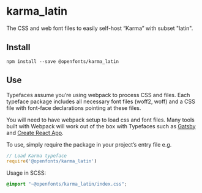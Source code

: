 
# karma_latin

The CSS and web font files to easily self-host “Karma” with subset "latin".

## Install

`npm install --save @openfonts/karma_latin`

## Use

Typefaces assume you’re using webpack to process CSS and files. Each typeface
package includes all necessary font files (woff2, woff) and a CSS file with
font-face declarations pointing at these files.

You will need to have webpack setup to load css and font files. Many tools built
with Webpack will work out of the box with Typefaces such as [Gatsby](https://github.com/gatsbyjs/gatsby)
and [Create React App](https://github.com/facebookincubator/create-react-app).

To use, simply require the package in your project’s entry file e.g.

```javascript
// Load Karma typeface
require('@openfonts/karma_latin')
```

Usage in SCSS:
```scss
@import "~@openfonts/karma_latin/index.css";
```
